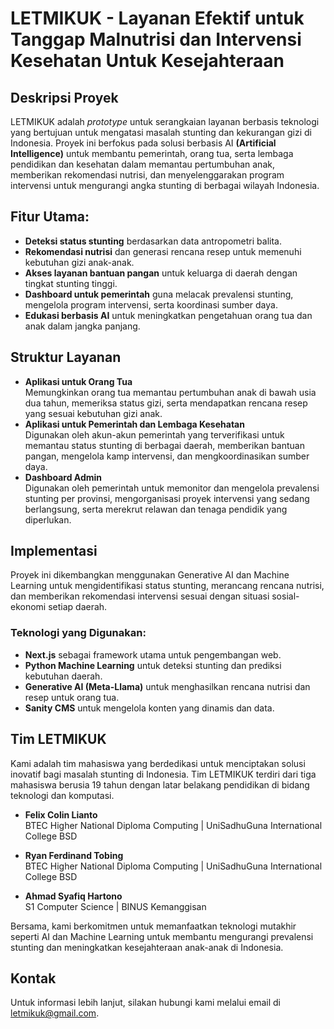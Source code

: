 # LETMIKUK - Layanan Efektif untuk Tanggap Malnutrisi dan Intervensi Kesehatan Untuk Kesejahteraan

## Deskripsi Proyek

LETMIKUK adalah _prototype_ untuk serangkaian layanan berbasis teknologi yang bertujuan untuk mengatasi masalah stunting dan kekurangan gizi di Indonesia. Proyek ini berfokus pada solusi berbasis AI **(Artificial Intelligence)** untuk membantu pemerintah, orang tua, serta lembaga pendidikan dan kesehatan dalam memantau pertumbuhan anak, memberikan rekomendasi nutrisi, dan menyelenggarakan program intervensi untuk mengurangi angka stunting di berbagai wilayah Indonesia.

## Fitur Utama:

- **Deteksi status stunting** berdasarkan data antropometri balita.
- **Rekomendasi nutrisi** dan generasi rencana resep untuk memenuhi kebutuhan gizi anak-anak.
- **Akses layanan bantuan pangan** untuk keluarga di daerah dengan tingkat stunting tinggi.
- **Dashboard untuk pemerintah** guna melacak prevalensi stunting, mengelola program intervensi, serta koordinasi sumber daya.
- **Edukasi berbasis AI** untuk meningkatkan pengetahuan orang tua dan anak dalam jangka panjang.

## Struktur Layanan

- **Aplikasi untuk Orang Tua**  
  Memungkinkan orang tua memantau pertumbuhan anak di bawah usia dua tahun, memeriksa status gizi, serta mendapatkan rencana resep yang sesuai kebutuhan gizi anak.
- **Aplikasi untuk Pemerintah dan Lembaga Kesehatan**  
  Digunakan oleh akun-akun pemerintah yang terverifikasi untuk memantau status stunting di berbagai daerah, memberikan bantuan pangan, mengelola kamp intervensi, dan mengkoordinasikan sumber daya.
- **Dashboard Admin**  
  Digunakan oleh pemerintah untuk memonitor dan mengelola prevalensi stunting per provinsi, mengorganisasi proyek intervensi yang sedang berlangsung, serta merekrut relawan dan tenaga pendidik yang diperlukan.

## Implementasi

Proyek ini dikembangkan menggunakan Generative AI dan Machine Learning untuk mengidentifikasi status stunting, merancang rencana nutrisi, dan memberikan rekomendasi intervensi sesuai dengan situasi sosial-ekonomi setiap daerah.

### Teknologi yang Digunakan:

- **Next.js** sebagai framework utama untuk pengembangan web.
- **Python Machine Learning** untuk deteksi stunting dan prediksi kebutuhan daerah.
- **Generative AI (Meta-Llama)** untuk menghasilkan rencana nutrisi dan resep untuk orang tua.
- **Sanity CMS** untuk mengelola konten yang dinamis dan data.
<!-- - **Midtrans** sebagai sistem pembayaran untuk layanan tambahan yang memerlukan donasi atau pembelian makanan. -->

## Tim LETMIKUK

Kami adalah tim mahasiswa yang berdedikasi untuk menciptakan solusi inovatif bagi masalah stunting di Indonesia. Tim LETMIKUK terdiri dari tiga mahasiswa berusia 19 tahun dengan latar belakang pendidikan di bidang teknologi dan komputasi.

- **Felix Colin Lianto**  
  BTEC Higher National Diploma Computing | UniSadhuGuna International College BSD

- **Ryan Ferdinand Tobing**  
  BTEC Higher National Diploma Computing | UniSadhuGuna International College BSD

- **Ahmad Syafiq Hartono**  
  S1 Computer Science | BINUS Kemanggisan

Bersama, kami berkomitmen untuk memanfaatkan teknologi mutakhir seperti AI dan Machine Learning untuk membantu mengurangi prevalensi stunting dan meningkatkan kesejahteraan anak-anak di Indonesia.

## Kontak

Untuk informasi lebih lanjut, silakan hubungi kami melalui email di letmikuk@gmail.com.

<!-- This is a [Next.js](https://nextjs.org) project bootstrapped with [`create-next-app`](https://nextjs.org/docs/app/api-reference/cli/create-next-app).

## Getting Started

First, run the development server:

```bash
npm run dev
# or
yarn dev
# or
pnpm dev
# or
bun dev
```

Open [http://localhost:3000](http://localhost:3000) with your browser to see the result.

You can start editing the page by modifying `app/page.tsx`. The page auto-updates as you edit the file.

This project uses [`next/font`](https://nextjs.org/docs/app/building-your-application/optimizing/fonts) to automatically optimize and load [Geist](https://vercel.com/font), a new font family for Vercel.

## Learn More

To learn more about Next.js, take a look at the following resources:

- [Next.js Documentation](https://nextjs.org/docs) - learn about Next.js features and API.
- [Learn Next.js](https://nextjs.org/learn) - an interactive Next.js tutorial.

You can check out [the Next.js GitHub repository](https://github.com/vercel/next.js) - your feedback and contributions are welcome!

## Deploy on Vercel

The easiest way to deploy your Next.js app is to use the [Vercel Platform](https://vercel.com/new?utm_medium=default-template&filter=next.js&utm_source=create-next-app&utm_campaign=create-next-app-readme) from the creators of Next.js.

Check out our [Next.js deployment documentation](https://nextjs.org/docs/app/building-your-application/deploying) for more details. -->
